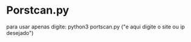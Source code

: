 # Porstcan.py

para usar apenas digite: python3 portscan.py ("e aqui digite o site ou ip desejado")
